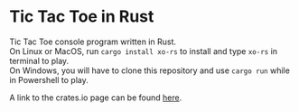 # Tic Tac Toe in Rust
Tic Tac Toe console program written in Rust. <br>
On Linux or MacOS, run <code>cargo install xo-rs</code> to install and type <code>xo-rs</code> in terminal to play. <br>
On Windows, you will have to clone this repository and use `cargo run` while in Powershell to play. <br>

A link to the crates.io page can be found <a href="https://crates.io/crates/xo-rs">here</a>.
